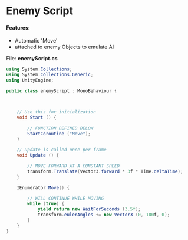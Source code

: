 # Enemy Script

#### Features:
- Automatic 'Move'
- attached to enemy Objects to emulate AI

File: **enemyScript.cs**

```cs
using System.Collections;
using System.Collections.Generic;
using UnityEngine;

public class enemyScript : MonoBehaviour {



	// Use this for initialization
	void Start () {

		// FUNCTION DEFINED BELOW
		StartCoroutine ("Move");
	}

	// Update is called once per frame
	void Update () {

		// MOVE FORWARD AT A CONSTANT SPEED
		transform.Translate(Vector3.forward * 3f * Time.deltaTime);
	}

	IEnumerator Move() {

		// WILL CONTINUE WHILE MOVING
		while (true) {
			yield return new WaitForSeconds (3.5f);
			transform.eulerAngles += new Vector3 (0, 180f, 0);
		}
	}
}
```
